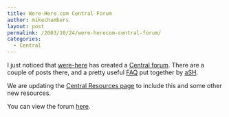 ```yaml
---
title: Were-Here.com Central Forum
author: mikechambers
layout: post
permalink: /2003/10/24/were-herecom-central-forum/
categories:
  - Central
---
```



I just noticed that [were-here][1] has created a [Central forum][2]. There are a couple of posts there, and a pretty useful [FAQ][3] put together by [aSH][4].

We are updating the [Central Resources page][5] to include this and some other new resources.

You can view the forum [here][2].

 [1]: http://www.were-here.com
 [2]: http://www.were-here.com/forum/tt.asp?appid=50&p=1&tmode=1&smode=1
 [3]: http://www.were-here.com/forum/tm.asp?m=1293849&p=1&tmode=1&smode=1
 [4]: http://www.actionscripthero.com/blog/archives/cat_macromedia_central.php
 [5]: http://www.macromedia.com/go/central_resources